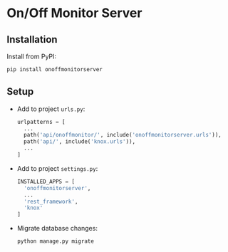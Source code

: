 # On/Off Monitor Server
## Installation
Install from PyPI:
```cmd
pip install onoffmonitorserver
```
## Setup
* Add to project `urls.py`:
  ```python
  urlpatterns = [
    ...
    path('api/onoffmonitor/', include('onoffmonitorserver.urls')),
    path('api/', include('knox.urls')),
    ...
  ]
  ```
* Add to project `settings.py`:
  ```python
  INSTALLED_APPS = [
    'onoffmonitorserver',
    ...
    'rest_framework',
    'knox'
  ]
  ```
* Migrate database changes:
  ```cmd
  python manage.py migrate
  ```
